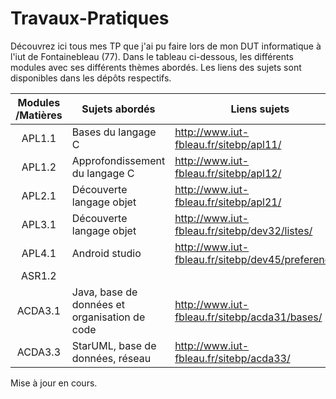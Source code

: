 # Travaux-Pratiques

Découvrez ici tous mes TP que j'ai pu faire lors de mon DUT informatique à l'iut de Fontainebleau (77). Dans le tableau ci-dessous, les différents modules avec ses différents thèmes abordés.
Les liens des sujets sont disponibles dans les dépôts respectifs.



| Modules /Matières | Sujets abordés                 | Liens sujets                           | Répertoire GIT                                               |
| :---------------: | ------------------------------ | -------------------------------------- | ------------------------------------------------------------ |
|      APL1.1       | Bases du langage C             | http://www.iut-fbleau.fr/sitebp/apl11/ | https://github.com/shanalfe/Travaux-Pratiques/tree/master/APL1.1 |
|      APL1.2       | Approfondissement du langage C | http://www.iut-fbleau.fr/sitebp/apl12/ | https://github.com/shanalfe/Travaux-Pratiques/tree/master/APL1.2 |
|      APL2.1       | Découverte langage objet | http://www.iut-fbleau.fr/sitebp/apl21/ | https://github.com/shanalfe/Travaux-Pratiques/tree/master/APL2.1 |
|      APL3.1       | Découverte langage objet | http://www.iut-fbleau.fr/sitebp/dev32/listes/| https://github.com/shanalfe/Travaux-Pratiques/tree/master/APL3.1 |
|      APL4.1       | Android studio |http://www.iut-fbleau.fr/sitebp/dev45/preferences/ | https://github.com/shanalfe/Travaux-Pratiques/tree/master/APL4.1 |
|      ASR1.2       |                                |                                        |                                                              |
|      ACDA3.1      |Java, base de données et organisation de code| http://www.iut-fbleau.fr/sitebp/acda31/bases/ |https://github.com/shanalfe/Travaux-Pratiques/tree/master/ACDA3.1 |
|ACDA3.3 | StarUML, base de données, réseau | http://www.iut-fbleau.fr/sitebp/acda33/ | https://github.com/shanalfe/Travaux-Pratiques/tree/master/ACDA3.3 |





Mise à jour en cours.

